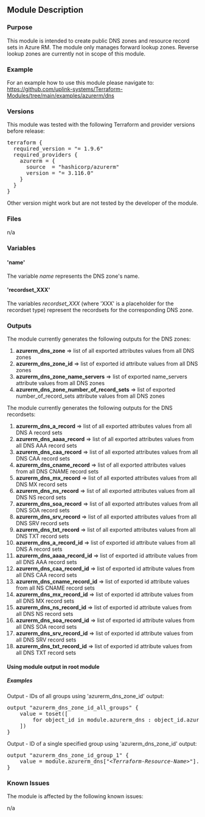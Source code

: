 ## Module Description

### Purpose

This module is intended to create public DNS zones and resource record sets in Azure RM. The module only manages forward lookup zones. Reverse lookup zones are currently not in scope of this module.  

### Example

For an example how to use this module please navigate to: https://github.com/uplink-systems/Terraform-Modules/tree/main/examples/azurerm/dns

### Versions

This module was tested with the following Terraform and provider versions before release:

<pre>
terraform {
  required_version = "= 1.9.6"
  required_providers {
    azurerm = {
      source  = "hashicorp/azurerm"
      version = "= 3.116.0"
    }
  }
}
</pre>

Other version might work but are not tested by the developer of the module.

### Files

n/a  

### Variables

#### 'name'

The variable <i>name</i> represents the DNS zone's name.

#### 'recordset_XXX'

The variables <i>recordset_XXX</i> (where 'XXX' is a placeholder for the recordset type) represent the recordsets for the corresponding DNS zone.  

### Outputs

The module currently generates the following outputs for the DNS zones:  
1) <b>azurerm_dns_zone</b> => list of all exported attributes values from all DNS zones  
2) <b>azurerm_dns_zone_id</b> => list of exported id attribute values from all DNS zones   
3) <b>azurerm_dns_zone_name_servers</b> => list of exported name_servers attribute values from all DNS zones  
4) <b>azurerm_dns_zone_number_of_record_sets</b> => list of exported number_of_record_sets attribute values from all DNS zones  
  
The module currently generates the following outputs for the DNS recordsets:  
1) <b>azurerm_dns_a_record</b>          => list of all exported attributes values from all DNS A record sets  
2) <b>azurerm_dns_aaaa_record</b>       => list of all exported attributes values from all DNS AAA record sets  
3) <b>azurerm_dns_caa_record</b>        => list of all exported attributes values from all DNS CAA record sets  
4) <b>azurerm_dns_cname_record</b>      => list of all exported attributes values from all DNS CNAME record sets  
5) <b>azurerm_dns_mx_record</b>         => list of all exported attributes values from all DNS MX record sets  
6) <b>azurerm_dns_ns_record</b>         => list of all exported attributes values from all DNS NS record sets  
7) <b>azurerm_dns_soa_record</b>        => list of all exported attributes values from all DNS SOA record sets  
8) <b>azurerm_dns_srv_record</b>        => list of all exported attributes values from all DNS SRV record sets  
9) <b>azurerm_dns_txt_record</b>       => list of all exported attributes values from all DNS TXT record sets  
10) <b>azurerm_dns_a_record_id</b>      => list of exported id attribute values from all DNS A record sets  
11) <b>azurerm_dns_aaaa_record_id</b>   => list of exported id attribute values from all DNS AAA record sets  
12) <b>azurerm_dns_caa_record_id</b>    => list of exported id attribute values from all DNS CAA record sets  
13) <b>azurerm_dns_cname_record_id</b>  => list of exported id attribute values from all NS CNAME record sets  
14) <b>azurerm_dns_mx_record_id</b>     => list of exported id attribute values from all DNS MX record sets  
15) <b>azurerm_dns_ns_record_id</b>     => list of exported id attribute values from all DNS NS record sets  
16) <b>azurerm_dns_soa_record_id</b>    => list of exported id attribute values from all DNS SOA record sets  
17) <b>azurerm_dns_srv_record_id</b>    => list of exported id attribute values from all DNS SRV record sets  
18) <b>azurerm_dns_txt_record_id</b>    => list of exported id attribute values from all DNS TXT record sets  
  
#### Using module output in root module

##### Examples

Output - IDs of all groups using 'azurerm_dns_zone_id' output:

<pre>
output "azurerm_dns_zone_id_all_groups" {
    value = toset([
        for object_id in module.azurerm_dns : object_id.azurerm_dns_zone_id
    ])
}
</pre>

Output - ID of a single specified group using 'azurerm_dns_zone_id' output:

<pre>
output "azurerm_dns_zone_id_group_1" {
    value = module.azurerm_dns["<i>&lt;Terraform-Resource-Name&gt;</i>"].azurerm_dns_zone_id
}
</pre>

### Known Issues

The module is affected by the following known issues:

n/a
